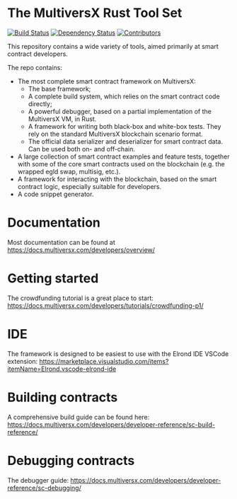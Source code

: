 # The MultiversX Rust Tool Set


[![Build Status](https://img.shields.io/github/actions/workflow/status/multiversx/mx-sdk-rs/actions.yml?branch=master)](https://github.com/multiversx/mx-sdk-rs/actions/workflows/actions.yml?query=branch%3Amaster) [![Dependency Status](https://deps.rs/repo/github/multiversx/mx-sdk-rs/status.svg)](https://deps.rs/repo/github/multiversx/mx-sdk-rs) [![Contributors](https://img.shields.io/github/contributors/multiversx/mx-sdk-rs)](https://github.com/multiversx/mx-sdk-rs/graphs/contributors)

This repository contains a wide variety of tools, aimed primarily at smart contract developers.

The repo contains:
- The most complete smart contract framework on MultiversX:
    - The base framework;
    - A complete build system, which relies on the smart contract code directly;
    - A powerful debugger, based on a partial implementation of the MultiversX VM, in Rust.
    - A framework for writing both black-box and white-box tests. They rely on the standard MultiversX blockchain scenario format.
    - The official data serializer and deserializer for smart contract data. Can be used both on- and off-chain.
- A large collection of smart contract examples and feature tests, together with some of the core smart contracts used on the blockchain (e.g. the wrapped egld swap, multisig, etc.).
- A framework for interacting with the blockchain, based on the smart contract logic, especially suitable for developers.
- A code snippet generator.

# Documentation

Most documentation can be found at https://docs.multiversx.com/developers/overview/

# Getting started

The crowdfunding tutorial is a great place to start: https://docs.multiversx.com/developers/tutorials/crowdfunding-p1/

# IDE

The framework is designed to be easiest to use with the Elrond IDE VSCode extension: https://marketplace.visualstudio.com/items?itemName=Elrond.vscode-elrond-ide

# Building contracts

A comprehensive build guide can be found here: https://docs.multiversx.com/developers/developer-reference/sc-build-reference/

# Debugging contracts

The debugger guide: https://docs.multiversx.com/developers/developer-reference/sc-debugging/

